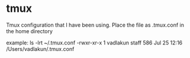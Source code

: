 # tmux
Tmux configuration that I have been using.
Place the file as .tmux.conf in the home directory

example:
ls -lrt ~/.tmux.conf
-rwxr-xr-x  1 vadlakun  staff  586 Jul 25 12:16 /Users/vadlakun/.tmux.conf
